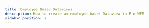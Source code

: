 ```yaml
---
title: Employee Based Dataviews
description: How to create an employee based Dataview in Pro WFM
sidebar_position: 2
---
```


